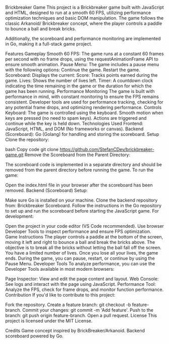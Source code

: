 
Brickbreaker Game
This project is a Brickbreaker game built with JavaScript and HTML, designed to run at a smooth 60 FPS, utilizing performance optimization techniques and basic DOM manipulation. The game follows the classic Arkanoid/ Brickbreaker concept, where the player controls a paddle to bounce a ball and break bricks.

Additionally, the scoreboard and performance monitoring are implemented in Go, making it a full-stack game project.

Features
Gameplay
Smooth 60 FPS: The game runs at a constant 60 frames per second with no frame drops, using the requestAnimationFrame API to ensure smooth animation.
Pause Menu: The game includes a pause menu with the following options:
Continue the game.
Restart the game.
Scoreboard: Displays the current:
Score: Tracks points earned during the game.
Lives: Shows the number of lives left.
Timer: A countdown clock indicating the time remaining in the game or the duration for which the game has been running.
Performance Monitoring
The game is built with performance in mind, with constant monitoring to ensure the FPS remains consistent.
Developer tools are used for performance tracking, checking for any potential frame drops, and optimizing rendering performance.
Controls
Keyboard: The game is controlled using the keyboard.
Smooth motion when keys are pressed (no need to spam keys).
Actions are triggered and continue while the key is held down.
Technologies Used
Frontend: JavaScript, HTML, and DOM (No frameworks or canvas).
Backend (Scoreboard): Go (Golang) for handling and storing the scoreboard.
Setup
Clone the repository:

bash
Copy code
git clone https://github.com/StefanCDev/brickbreaker-game.git
Remove the Scoreboard from the Parent Directory:

The scoreboard code is implemented in a separate directory and should be removed from the parent directory before running the game.
To run the game:

Open the index.html file in your browser after the scoreboard has been removed.
Backend (Scoreboard) Setup:

Make sure Go is installed on your machine.
Clone the backend repository from: Brickbreaker Scoreboard.
Follow the instructions in the Go repository to set up and run the scoreboard before starting the JavaScript game.
For development:

Open the project in your code editor (VS Code recommended).
Use browser Developer Tools to inspect performance and ensure FPS optimization.
Game Instructions
The player controls a paddle at the bottom of the screen, moving it left and right to bounce a ball and break the bricks above.
The objective is to break all the bricks without letting the ball fall off the screen.
You have a limited number of lives. Once you lose all your lives, the game ends.
During the game, you can pause, restart, or continue by using the Pause Menu.
Developer Tools
To analyze performance, you can use the Developer Tools available in most modern browsers:

Page Inspector: View and edit the page content and layout.
Web Console: See logs and interact with the page using JavaScript.
Performance Tool: Analyze the FPS, check for frame drops, and monitor function performance.
Contribution
If you'd like to contribute to this project:

Fork the repository.
Create a feature branch: git checkout -b feature-branch.
Commit your changes: git commit -m 'Add feature'.
Push to the branch: git push origin feature-branch.
Open a pull request.
License
This project is licensed under the MIT License.

Credits
Game concept inspired by BrickBreaker/Arkanoid.
Backend scoreboard powered by Go.
